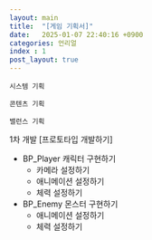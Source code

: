 ```yaml
---
layout: main  
title:  "[게임 기획서]"
date:   2025-01-07 22:40:16 +0900
categories: 언리얼
index : 1
post_layout: true
---
```


`시스템 기획`

`콘텐츠 기획`

`밸런스 기획`

1차 개발 [프로토타입 개발하기]
- BP_Player 캐릭터 구현하기
    - 카메라 설정하기
    - 애니메이션 설정하기
    - 체력 설정하기
- BP_Enemy 몬스터 구현하기
    - 애니메이션 설정하기
    - 체력 설정하기